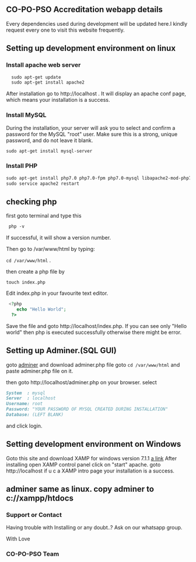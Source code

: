 ## CO-PO-PSO Accreditation webapp details

Every dependencies used during development will be updated here.I kindly request every one to visit this website frequently.

## Setting up development environment on linux

### Install apache web server

```markdown
  sudo apt-get update
  sudo apt-get install apache2
```
After installation go to http://localhost . It will display an apache conf page, which means your installation is a success.

### Install MySQL
During the installation, your server will ask you to select and confirm a password for the MySQL "root" user. 
Make sure this is a strong, unique password, and do not leave it blank.

  ```markdown
  sudo apt-get install mysql-server
```

### Install PHP
```markdown
sudo apt-get install php7.0 php7.0-fpm php7.0-mysql libapache2-mod-php7.0
sudo service apache2 restart
```

## checking php
first goto terminal and type this
```diff
 php -v
```
If successful, it will show a version number.

Then go to /var/www/html by typing: 

`cd /var/www/html` .

then create a php file by

`touch index.php`

Edit index.php in your favourite text editor.
 
 ```php
  <?php
     echo "Hello World";
   ?>
 ```
 Save the file and goto http://localhost/index.php.
 If you can see only "Hello world" then php is executed successfully
 otherwise there might be error.

## Setting up Adminer.(SQL GUI)
goto [adminer](https://www.adminer.org/) and download adminer.php file
goto `cd /var/www/html` and paste adminer.php file on it.

then goto http://localhost/adminer.php on your browser.
select 
```markdown
System  : mysql	
Server	: localhost
Username: root
Password: "YOUR PASSWORD OF MYSQL CREATED DURING INSTALLATION"	
Database: (LEFT BLANK)
```
and click login.

## Setting development environment on Windows
Goto this site and download XAMP for windows version 7.1.1
[a link](https://www.apachefriends.org/download.html)
After installing open XAMP control panel
click on "start" apache.
goto http://localhost if u c a XAMP intro page your installation is a success.

## adminer same as linux. copy adminer to c://xampp/htdocs


### Support or Contact

Having trouble with Installing or any doubt..?
Ask on our whatsapp group.

With 
Love
### CO-PO-PSO Team
